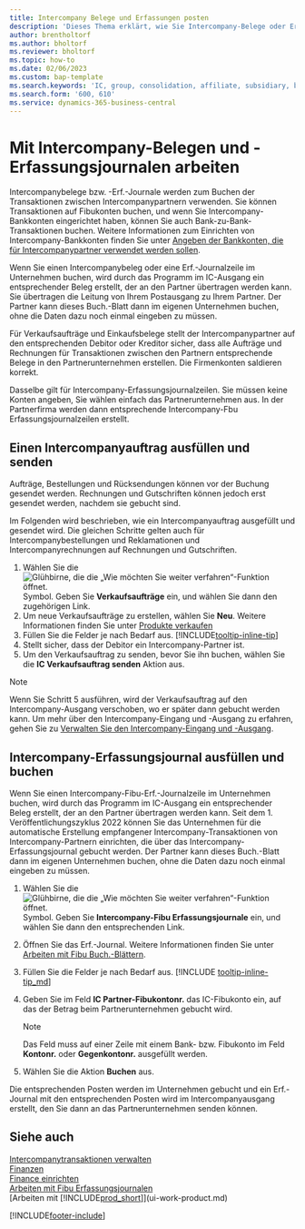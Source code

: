 ```yaml
---
title: Intercompany Belege und Erfassungen posten
description: 'Dieses Thema erklärt, wie Sie Intercompany-Belege oder Erfassungen verwenden, um Transaktionen mit Ihren Intercompany-Partnern zu buchen.'
author: brentholtorf
ms.author: bholtorf
ms.reviewer: bholtorf
ms.topic: how-to
ms.date: 02/06/2023
ms.custom: bap-template
ms.search.keywords: 'IC, group, consolidation, affiliate, subsidiary, bank-to-bank'
ms.search.form: '600, 610'
ms.service: dynamics-365-business-central
---
```

# Mit Intercompany-Belegen und -Erfassungsjournalen arbeiten

Intercompanybelege bzw. -Erf.-Journale werden zum Buchen der Transaktionen zwischen Intercompanypartnern verwenden. Sie können Transaktionen auf Fibukonten buchen, und wenn Sie Intercompany-Bankkonten eingerichtet haben, können Sie auch Bank-zu-Bank-Transaktionen buchen. Weitere Informationen zum Einrichten von Intercompany-Bankkonten finden Sie unter [Angeben der Bankkonten, die für Intercompanypartner verwendet werden sollen](intercompany-how-setup.md#specify-the-bank-accounts-to-use-for-intercompany-partners).  

Wenn Sie einen Intercompanybeleg oder eine Erf.-Journalzeile im Unternehmen buchen, wird durch das Programm im IC-Ausgang ein entsprechender Beleg erstellt, der an den Partner übertragen werden kann. Sie übertragen die Leitung von Ihrem Postausgang zu Ihrem Partner. Der Partner kann dieses Buch.-Blatt dann im eigenen Unternehmen buchen, ohne die Daten dazu noch einmal eingeben zu müssen.

Für Verkaufsaufträge und Einkaufsbelege stellt der Intercompanypartner auf den entsprechenden Debitor oder Kreditor sicher, dass alle Aufträge und Rechnungen für Transaktionen zwischen den Partnern entsprechende Belege in den Partnerunternehmen erstellen. Die Firmenkonten saldieren korrekt.

Dasselbe gilt für Intercompany-Erfassungsjournalzeilen. Sie müssen keine Konten angeben, Sie wählen einfach das Partnerunternehmen aus. In der Partnerfirma werden dann entsprechende Intercompany-Fbu Erfassungsjournalzeilen erstellt.

## Einen Intercompanyauftrag ausfüllen und senden

Aufträge, Bestellungen und Rücksendungen können vor der Buchung gesendet werden. Rechnungen und Gutschriften können jedoch erst gesendet werden, nachdem sie gebucht sind.

Im Folgenden wird beschrieben, wie ein Intercompanyauftrag ausgefüllt und gesendet wird. Die gleichen Schritte gelten auch für Intercompanybestellungen und Reklamationen und Intercompanyrechnungen auf Rechnungen und Gutschriften.  

1. Wählen Sie die ![Glühbirne, die die „Wie möchten Sie weiter verfahren“-Funktion öffnet.](media/ui-search/search_small.png "Tell me-Funktion") Symbol. Geben Sie **Verkaufsaufträge** ein, und wählen Sie dann den zugehörigen Link.  
2. Um neue Verkaufsaufträge zu erstellen, wählen Sie **Neu**. Weitere Informationen finden Sie unter [Produkte verkaufen](sales-how-sell-products.md)  
3. Füllen Sie die Felder je nach Bedarf aus. [!INCLUDE[tooltip-inline-tip](includes/tooltip-inline-tip_md.md)]
4. Stellt sicher, dass der Debitor ein Intercompany-Partner ist.
5. Um den Verkaufsauftrag zu senden, bevor Sie ihn buchen, wählen Sie die **IC Verkaufsauftrag senden** Aktion aus.

> [!NOTE]
> Wenn Sie Schritt 5 ausführen, wird der Verkaufsauftrag auf den Intercompany-Ausgang verschoben, wo er später dann gebucht werden kann. Um mehr über den Intercompany-Eingang und -Ausgang zu erfahren, gehen Sie zu [ Verwalten Sie den Intercompany-Eingang und -Ausgang](intercompany-how-manage-intercompany-inbox.md).

## Intercompany-Erfassungsjournal ausfüllen und buchen

Wenn Sie einen Intercompany-Fibu-Erf.-Journalzeile im Unternehmen buchen, wird durch das Programm im IC-Ausgang ein entsprechender Beleg erstellt, der an den Partner übertragen werden kann. Seit dem 1. Veröffentlichungszyklus 2022 können Sie das Unternehmen für die automatische Erstellung empfangener Intercompany-Transaktionen von Intercompany-Partnern einrichten, die über das Intercompany-Erfassungsjournal gebucht werden. Der Partner kann dieses Buch.-Blatt dann im eigenen Unternehmen buchen, ohne die Daten dazu noch einmal eingeben zu müssen.

1. Wählen Sie die ![Glühbirne, die die „Wie möchten Sie weiter verfahren“-Funktion öffnet.](media/ui-search/search_small.png "Tell me-Funktion") Symbol. Geben Sie **Intercompany-Fibu Erfassungsjournale** ein, und wählen Sie dann den entsprechenden Link.  
2. Öffnen Sie das Erf.-Journal. Weitere Informationen finden Sie unter [Arbeiten mit Fibu Buch.-Blättern](ui-work-general-journals.md).
3. Füllen Sie die Felder je nach Bedarf aus. [!INCLUDE [tooltip-inline-tip_md](../archive/invoicing/includes/tooltip-inline-tip_md.md)]
4. Geben Sie im Feld **IC Partner-Fibukontonr.** das IC-Fibukonto ein, auf das der Betrag beim Partnerunternehmen gebucht wird.

    > [!NOTE]
    > Das Feld muss auf einer Zeile mit einem Bank- bzw. Fibukonto im Feld **Kontonr.** oder **Gegenkontonr.** ausgefüllt werden.  
5. Wählen Sie die Aktion **Buchen** aus.

Die entsprechenden Posten werden im Unternehmen gebucht und ein Erf.-Journal mit den entsprechenden Posten wird im Intercompanyausgang erstellt, den Sie dann an das Partnerunternehmen senden können.

## Siehe auch

[Intercompanytransaktionen verwalten](intercompany-manage.md)  
[Finanzen](finance.md)  
[Finance einrichten](finance-setup-finance.md)  
[Arbeiten mit Fibu Erfassungsjournalen](ui-work-general-journals.md)  
[Arbeiten mit [!INCLUDE[prod_short](includes/prod_short.md)]](ui-work-product.md)


[!INCLUDE[footer-include](includes/footer-banner.md)]